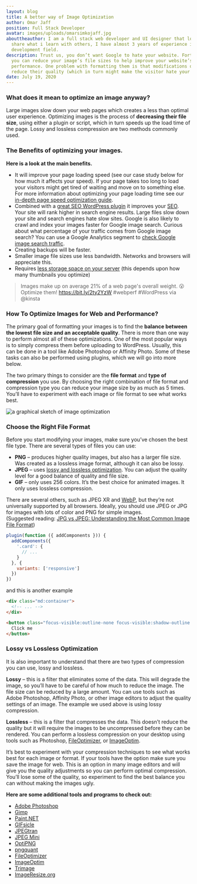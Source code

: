 ```yaml
---
layout: blog
title: A better way of Image Optimization
author: Omar Jaff
position: Full Stack Developer
avatar: images/uploads/omarsimkojaff.jpg
abouttheauthor: I am a full stack web developer and UI designer that loves to
  share what i learn with others, I have almost 3 years of experience in web
  development field.
description: Trust us, you don’t want Google to hate your website. Fortunately,
  you can reduce your image’s file sizes to help improve your website’s
  performance. One problem with formatting them is that modifications often
  reduce their quality (which in turn might make the visitor hate your website).
date: July 19, 2020
---
```

### What does it mean to optimize an image anyway?

Large images slow down your web pages which creates a less than optimal user experience. Optimizing images is the process of **decreasing their file size**, using either a plugin or script, which in turn speeds up the load time of the page. Lossy and lossless compression are two methods commonly used.

### The Benefits of optimizing your images.

**Here is a look at the main benefits.**

* It will improve your page loading speed (see our case study below for how much it affects your speed). If your page takes too long to load your visitors might get tired of waiting and move on to something else. For more information about optimizing your page loading time see our [in-depth page speed optimization guide](https://kinsta.com/learn/page-speed/).
* Combined with a [great SEO WordPress plugin](https://kinsta.com/blog/best-seo-plugins-for-wordpress/) it improves your [SEO](https://kinsta.com/blog/what-does-seo-stand-for/). Your site will rank higher in search engine results. Large files slow down your site and search engines hate slow sites. Google is also likely to crawl and index your images faster for Google image search. Curious about what percentage of your traffic comes from Google image search? You can use a Google Analytics segment to [check Google image search traffic](https://passion.digital/blog/2015/03/05/how-to-check-image-traffic-in-ga/).
* Creating backups will be faster.
* Smaller image file sizes use less bandwidth. Networks and browsers will appreciate this.
* Requires [less storage space on your server](https://kinsta.com/blog/disk-usage-wordpress/) (this depends upon how many thumbnails you optimize)

> Images make up on average 21% of a web page's overall weight. 😮 Optimize them! https://bit.ly/2ty2YzW #webperf #WordPress via @kinsta 

### How To Optimize Images for Web and Performance[](https://kinsta.com/blog/optimize-images-for-web/#how-to-optimize-images-for-web-and-performance)?

The primary goal of formatting your images is to find the **balance between the lowest file size and an acceptable quality**. There is more than one way to perform almost all of these optimizations. One of the most popular ways is to simply compress them before uploading to WordPress. Usually, this can be done in a tool like Adobe Photoshop or Affinity Photo. Some of these tasks can also be performed using plugins, which we will go into more below.

The two primary things to consider are the **file format** and **type of compression** you use. By choosing the right combination of file format and compression type you can reduce your image size by as much as 5 times. You’ll have to experiment with each image or file format to see what works best.

![a graphical sketch of image optimization ](images/uploads/optimized-imageoptimization.png "Image Optimization and Performance ")

### Choose the Right File Format[](https://kinsta.com/blog/optimize-images-for-web/#choose-the-right-file-format)

Before you start modifying your images, make sure you’ve chosen the best file type. There are several types of files you can use:

* **PNG** – produces higher quality images, but also has a larger file size. Was created as a lossless image format, although it can also be lossy.
* **JPEG** – uses [lossy and lossless optimization](https://kinsta.com/blog/lossy-compression/). You can adjust the quality level for a good balance of quality and file size.
* **GIF** – only uses 256 colors. It’s the best choice for animated images. It only uses lossless compression.

There are several others, such as JPEG XR and [WebP](https://kinsta.com/blog/webp/), but they’re not universally supported by all browsers. Ideally, you should use JPEG or JPG for images with lots of color and PNG for simple images.\
(Suggested reading: [JPG vs JPEG: Understanding the Most Common Image File Format](https://kinsta.com/blog/jpg-vs-jpeg/))

```javascript
plugin(function ({ addComponents })) {
  addComponents({
    '.card': {
      // ...
    }
  }, {
    variants: ['responsive']
  })
}) 
```

and this is another example 

```html
<div class="md:container">
  <!-- ... -->
</div>

<button class="focus-visible:outline-none focus-visible:shadow-outline ...">
  Click me
</button>
```

###  Lossy vs Lossless Optimization[](https://kinsta.com/blog/optimize-images-for-web/#lossy-vs-lossless-optimization)

It is also important to understand that there are two types of compression you can use, lossy and lossless.

**Lossy** – this is a filter that eliminates some of the data. This will degrade the image, so you’ll have to be careful of how much to reduce the image. The file size can be reduced by a large amount. You can use tools such as Adobe Photoshop, Affinity Photo, or other image editors to adjust the quality settings of an image. The example we used above is using lossy compression.

**Lossless** – this is a filter that compresses the data. This doesn’t reduce the quality but it will require the images to be uncompressed before they can be rendered. You can perform a lossless compression on your desktop using tools such as Photoshop, [FileOptimizer](http://netm.ag/optimize-263), or [ImageOptim](http://imageoptim.com/).

It’s best to experiment with your compression techniques to see what works best for each image or format. If your tools have the option make sure you save the image for web. This is an option in many image editors and will give you the quality adjustments so you can perform optimal compression. You’ll lose some of the quality, so experiment to find the best balance you can without making the images ugly.

**Here are some additional tools and programs to check out:**

* [Adobe Photoshop](http://www.photoshop.com/)
* [Gimp](http://www.gimp.org/)
* [Paint.NET](http://www.getpaint.net/index.html)
* [GIFsicle](http://www.lcdf.org/gifsicle/)
* [JPEGtran](http://jpegclub.org/jpegtran/)
* [JPEG Mini](http://www.jpegmini.com/)
* [OptiPNG](http://optipng.sourceforge.net/)
* [pngquant](http://pngquant.org/)
* [FileOptimizer](http://netm.ag/optimize-263)
* [ImageOptim](http://imageoptim.com/)
* [Trimage](http://trimage.org/)
* [ImageResize.org](https://imageresize.org/compress-images)